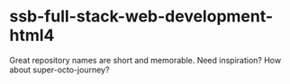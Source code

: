 # ssb-full-stack-web-development-html4
Great repository names are short and memorable. Need inspiration? How about super-octo-journey?

